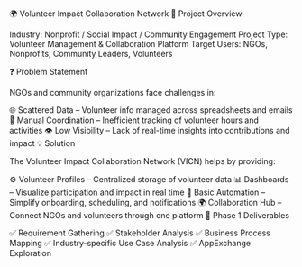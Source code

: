 🌍 Volunteer Impact Collaboration Network
📌 Project Overview

Industry: Nonprofit / Social Impact / Community Engagement
Project Type: Volunteer Management & Collaboration Platform
Target Users: NGOs, Nonprofits, Community Leaders, Volunteers

❓ Problem Statement

NGOs and community organizations face challenges in:

🌐 Scattered Data – Volunteer info managed across spreadsheets and emails
📝 Manual Coordination – Inefficient tracking of volunteer hours and activities
👁️ Low Visibility – Lack of real-time insights into contributions and impact
💡 Solution

The Volunteer Impact Collaboration Network (VICN) helps by providing:

⚙️ Volunteer Profiles – Centralized storage of volunteer data
📊 Dashboards – Visualize participation and impact in real time
🔄 Basic Automation – Simplify onboarding, scheduling, and notifications
🌍 Collaboration Hub – Connect NGOs and volunteers through one platform
📝 Phase 1 Deliverables

✅ Requirement Gathering
✅ Stakeholder Analysis
✅ Business Process Mapping
✅ Industry-specific Use Case Analysis
✅ AppExchange Exploration

